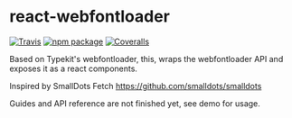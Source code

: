 # react-webfontloader

[![Travis][build-badge]][build]
[![npm package][npm-badge]][npm]
[![Coveralls][coveralls-badge]][coveralls]

Based on Typekit's webfontloader, this, wraps the webfontloader API and exposes it as a react components.

Inspired by SmallDots Fetch https://github.com/smalldots/smalldots

Guides and API reference are not finished yet, see demo for usage.

[build-badge]: https://img.shields.io/travis/user/repo/master.png?style=flat-square
[build]: https://travis-ci.org/user/repo

[npm-badge]: https://img.shields.io/npm/v/npm-package.png?style=flat-square
[npm]: https://www.npmjs.org/package/npm-package

[coveralls-badge]: https://img.shields.io/coveralls/user/repo/master.png?style=flat-square
[coveralls]: https://coveralls.io/github/user/repo
